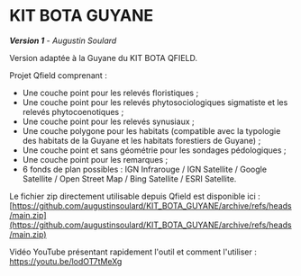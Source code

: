 # KIT BOTA GUYANE
***Version 1*** - *Augustin Soulard*

Version adaptée à la Guyane du KIT BOTA QFIELD.

Projet Qfield comprenant :
- Une couche point pour les relevés floristiques ;
- Une couche point pour les relevés phytosociologiques sigmatiste et les relevés phytocoenotiques ;
- Une couche point pour les relevés synusiaux ;
- Une couche polygone pour les habitats (compatible avec la typologie des habitats de la Guyane et les habitats forestiers de Guyane) ;
- Une couche point et sans géométrie pour les sondages pédologiques ;
- Une couche point pour les remarques ;
- 6 fonds de plan possibles : IGN Infrarouge / IGN Satellite / Google Satellite / Open Street Map / Bing Satellite / ESRI Satellite.


Le fichier zip directement utilisable depuis Qfield est disponible ici : [https://github.com/augustinsoulard/KIT_BOTA_GUYANE/archive/refs/heads/main.zip](https://github.com/augustinsoulard/KIT_BOTA_GUYANE/archive/refs/heads/main.zip)  
  
Vidéo YouTube présentant rapidement l'outil et comment l'utiliser : https://youtu.be/lodOT7tMeXg
